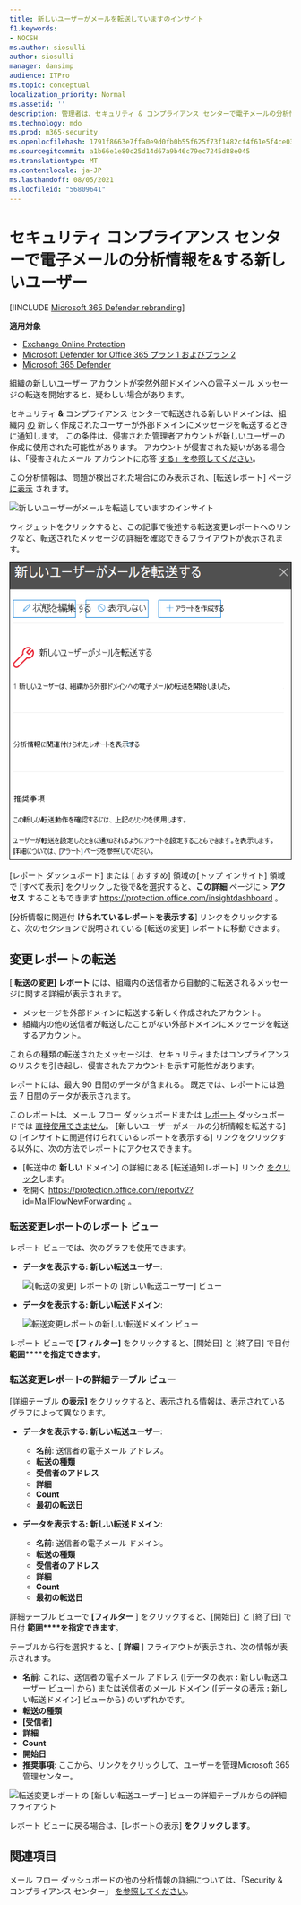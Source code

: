 ```yaml
---
title: 新しいユーザーがメールを転送していますのインサイト
f1.keywords:
- NOCSH
ms.author: siosulli
author: siosulli
manager: dansimp
audience: ITPro
ms.topic: conceptual
localization_priority: Normal
ms.assetid: ''
description: 管理者は、セキュリティ & コンプライアンス センターで電子メールの分析情報を転送する新しいユーザーを使用して、組織内のユーザーが新しいドメインにメッセージを転送する際に調査する方法について学習できます。
ms.technology: mdo
ms.prod: m365-security
ms.openlocfilehash: 1791f8663e7ffa0e9d0fb0b55f625f73f1482cf4f61e5f4ce03cdf1e1e525552
ms.sourcegitcommit: a1b66e1e80c25d14d67a9b46c79ec7245d88e045
ms.translationtype: MT
ms.contentlocale: ja-JP
ms.lasthandoff: 08/05/2021
ms.locfileid: "56809641"
---
```

# <a name="new-users-forwarding-email-insight-in-the-security--compliance-center"></a>セキュリティ コンプライアンス センターで電子メールの分析情報を&する新しいユーザー

[!INCLUDE [Microsoft 365 Defender rebranding](../includes/microsoft-defender-for-office.md)]

**適用対象**
- [Exchange Online Protection](exchange-online-protection-overview.md)
- [Microsoft Defender for Office 365 プラン 1 およびプラン 2](defender-for-office-365.md)
- [Microsoft 365 Defender](../defender/microsoft-365-defender.md)

組織の新しいユーザー アカウントが突然外部ドメインへの電子メール メッセージの転送を開始すると、疑わしい場合があります。

セキュリティ **&** コンプライアンス センターで転送される新しいドメインは、組織内 [の](https://protection.office.com) 新しく作成されたユーザーが外部ドメインにメッセージを転送するときに通知します。 この条件は、侵害された管理者アカウントが新しいユーザーの作成に使用された可能性があります。 アカウントが侵害された疑いがある場合は、「侵害されたメール アカウントに応答 [する」を参照してください](responding-to-a-compromised-email-account.md)。

この分析情報は、問題が検出された場合にのみ表示され、[転送レポート] ページ [に表示](view-mail-flow-reports.md#forwarding-report) されます。

![新しいユーザーがメールを転送していますのインサイト](../../media/mfi-new-users-forwarding-email.png)

ウィジェットをクリックすると、この記事で後述する転送変更レポートへのリンクなど、転送されたメッセージの詳細を確認できるフライアウトが表示[](#forwarding-modifications-report)されます。

![電子メールの分析情報を転送する新しいユーザーをクリックした後に表示される詳細フライアウト](../../media/mfi-new-users-forwarding-email-details.png)

[レポート ダッシュボード] または [ おすすめ] 領域の[トップ インサイト] 領域で [すべて表示] をクリックした後で&を選択すると、**この詳細** ページに \> **アクセス** することもできます <https://protection.office.com/insightdashboard> 。

[分析情報に関連付 **けられているレポートを表示する**] リンクをクリックすると、次のセクションで説明されている [転送の変更] レポートに移動できます。

## <a name="forwarding-modifications-report"></a>変更レポートの転送

[ **転送の変更] レポート** には、組織内の送信者から自動的に転送されるメッセージに関する詳細が表示されます。

- メッセージを外部ドメインに転送する新しく作成されたアカウント。
- 組織内の他の送信者が転送したことがない外部ドメインにメッセージを転送するアカウント。

これらの種類の転送されたメッセージは、セキュリティまたはコンプライアンスのリスクを引き起し、侵害されたアカウントを示す可能性があります。

レポートには、最大 90 日間のデータが含まれる。 既定では、レポートには過去 7 日間のデータが表示されます。

このレポートは、メール フロー ダッシュボードまたは [レポート](mail-flow-insights-v2.md) ダッシュボードでは [直接使用できません](view-mail-flow-reports.md)。 [新しいユーザーがメールの分析情報を転送する]の [インサイトに関連付けられているレポートを表示する] リンクをクリックする以外に、次の方法でレポートにアクセスできます。

- [転送中の **新しい** ドメイン] の詳細にある [転送通知レポート] リンク [をクリック](mfi-new-domains-being-forwarded-email.md)します。
- を開く <https://protection.office.com/reportv2?id=MailFlowNewForwarding> 。

### <a name="report-view-for-the-forwarding-modifications-report"></a>転送変更レポートのレポート ビュー

レポート ビューでは、次のグラフを使用できます。

- **データを表示する: 新しい転送ユーザー**:

  ![[転送の変更] レポートの [新しい転送ユーザー] ビュー](../../media/forwarding-modifications-report-new-forwarding-users.png)

- **データを表示する: 新しい転送ドメイン**:

  ![転送変更レポートの新しい転送ドメイン ビュー](../../media/forwarding-modifications-report-new-forwarded-domains.png)

レポート ビューで **[フィルター]** をクリックすると、[開始日] と [終了日] で日付 **範囲****を指定できます**。

### <a name="details-table-view-for-the-forwarding-modifications-report"></a>転送変更レポートの詳細テーブル ビュー

[詳細テーブル **の表示]** をクリックすると、表示される情報は、表示されているグラフによって異なります。

- **データを表示する: 新しい転送ユーザー**:

  - **名前**: 送信者の電子メール アドレス。
  - **転送の種類**
  - **受信者のアドレス**
  - **詳細**
  - **Count**
  - **最初の転送日**

- **データを表示する: 新しい転送ドメイン**:

  - **名前**: 送信者の電子メール ドメイン。
  - **転送の種類**
  - **受信者のアドレス**
  - **詳細**
  - **Count**
  - **最初の転送日**

詳細テーブル ビューで **[フィルター** ] をクリックすると、[開始日] と [終了日] で日付 **範囲****を指定できます**。

テーブルから行を選択すると、[ **詳細** ] フライアウトが表示され、次の情報が表示されます。

- **名前**: これは、送信者の電子メール アドレス ([データの表示 **:** 新しい転送ユーザー ビュー] から) または送信者のメール ドメイン ([データの表示 **:** 新しい転送ドメイン] ビューから) のいずれかです。
- **転送の種類**
- **[受信者]**
- **詳細**
- **Count**
- **開始日**
- **推奨事項**: ここから、リンクをクリックして、ユーザーを管理Microsoft 365 管理センター。

![転送変更レポートの [新しい転送ユーザー] ビューの詳細テーブルからの詳細フライアウト](../../media/mfi-forwarding-modifications-report-new-forwarding-users-view-details-table-details.png)

レポート ビューに戻る場合は、[レポートの表示] **をクリックします**。

## <a name="related-topics"></a>関連項目

メール フロー ダッシュボードの他の分析情報の詳細については、「Security & コンプライアンス センター」 [を参照してください](mail-flow-insights-v2.md)。
